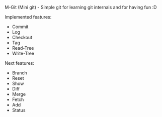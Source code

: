 M-Git (Mini git) - Simple git for learning git internals and for having fun :D

Implemented features:
- Commit
- Log
- Checkout
- Tag
- Read-Tree
- Write-Tree

Next features:
- Branch
- Reset
- Show
- Diff
- Merge
- Fetch
- Add
- Status
